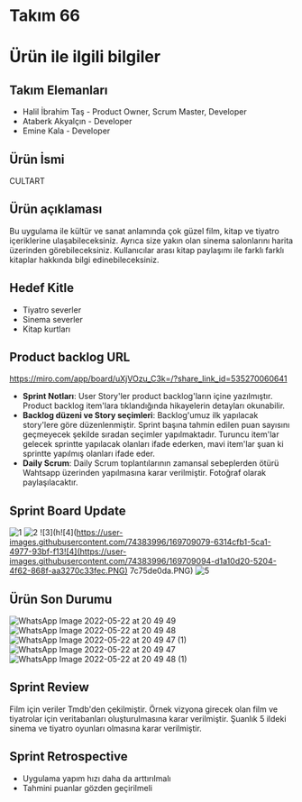 # Takım 66

# Ürün ile ilgili bilgiler

## Takım Elemanları
- Halil İbrahim Taş - Product Owner, Scrum Master, Developer
- Ataberk Akyalçın - Developer 
- Emine Kala - Developer

## Ürün İsmi
CULTART

## Ürün açıklaması
Bu uygulama ile kültür ve sanat anlamında çok güzel film, kitap ve tiyatro içeriklerine ulaşabileceksiniz. Ayrıca size yakın olan sinema salonlarını harita üzerinden görebileceksiniz. Kullanıcılar arası kitap paylaşımı ile farklı farklı kitaplar hakkında bilgi edinebileceksiniz.

## Hedef Kitle
- Tiyatro severler
- Sinema severler
- Kitap kurtları

## Product backlog URL
https://miro.com/app/board/uXjVOzu_C3k=/?share_link_id=535270060641

- **Sprint Notları**: User Story'ler product backlog'ların içine yazılmıştır. Product backlog item'lara tıklandığında hikayelerin detayları okunabilir.
-  **Backlog düzeni ve Story seçimleri**: Backlog'umuz ilk yapılacak story'lere göre düzenlenmiştir. Sprint başına tahmin edilen puan sayısını geçmeyecek şekilde sıradan seçimler yapılmaktadır. Turuncu item'lar gelecek sprintte yapılacak olanları ifade ederken, mavi item'lar şuan ki sprintte yapılmış olanları ifade eder.
-  **Daily Scrum**: Daily Scrum toplantılarının zamansal sebeplerden ötürü Wahtsapp üzerinden yapılmasına karar verilmiştir. Fotoğraf olarak paylaşılacaktır.
## Sprint Board Update
![1](https://user-images.githubusercontent.com/74383996/169709064-54237b2c-9cf4-4376-9761-f6959fc9e668.PNG)
![2](https://user-images.githubusercontent.com/74383996/169709067-884f123a-adb9-445c-8408-463beed7758f.PNG)
![3](h![4](https://user-images.githubusercontent.com/74383996/169709079-6314cfb1-5ca1-4977-93bf-f13![4](https://user-images.githubusercontent.com/74383996/169709094-d1a10d20-5204-4f62-868f-aa3270c33fec.PNG)
7c75de0da.PNG)
![5](https://user-images.githubusercontent.com/74383996/169709081-5973835a-77c5-46bc-97ec-e2d6740ec3c2.PNG)

## Ürün Son Durumu
![WhatsApp Image 2022-05-22 at 20 49 49](https://user-images.githubusercontent.com/74383996/169709184-3820d585-a87e-4d90-912c-45625a2e5799.jpeg)
![WhatsApp Image 2022-05-22 at 20 49 48](https://user-images.githubusercontent.com/74383996/169709186-24edd9ac-3698-4a23-b958-b7e0ef2df2ae.jpeg)
![WhatsApp Image 2022-05-22 at 20 49 47 (1)](https://user-images.githubusercontent.com/74383996/169709188-83f57fc7-ddf5-4644-bb46-5a3131542723.jpeg)
![WhatsApp Image 2022-05-22 at 20 49 47](https://user-images.githubusercontent.com/74383996/169709189-fb446184-daab-4bab-9115-5e48e785b14a.jpeg)
![WhatsApp Image 2022-05-22 at 20 49 48 (1)](https://user-images.githubusercontent.com/74383996/169709193-308a396a-f587-4f77-b66b-0ef901011081.jpeg)
## Sprint Review
Film için veriler Tmdb'den çekilmiştir. Örnek vizyona girecek olan film ve tiyatrolar için veritabanları oluşturulmasına karar verilmiştir. Şuanlık 5 ildeki sinema ve tiyatro oyunları olmasına karar verilmiştir.
## Sprint Retrospective
- Uygulama yapım hızı daha da arttırılmalı
- Tahmini puanlar gözden geçirilmeli
